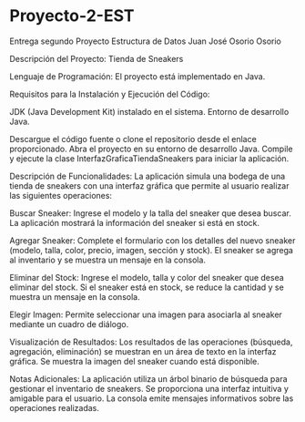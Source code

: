 # Proyecto-2-EST
Entrega segundo Proyecto Estructura de Datos Juan José Osorio Osorio

Descripción del Proyecto: Tienda de Sneakers

Lenguaje de Programación:
El proyecto está implementado en Java.

Requisitos para la Instalación y Ejecución del Código:

JDK (Java Development Kit) instalado en el sistema.
Entorno de desarrollo Java.

Descargue el código fuente o clone el repositorio desde el enlace proporcionado.
Abra el proyecto en su entorno de desarrollo Java.
Compile y ejecute la clase InterfazGraficaTiendaSneakers para iniciar la aplicación.

Descripción de Funcionalidades:
La aplicación simula una bodega de una tienda de sneakers con una interfaz gráfica que permite al usuario realizar las siguientes operaciones:

Buscar Sneaker:
Ingrese el modelo y la talla del sneaker que desea buscar.
La aplicación mostrará la información del sneaker si está en stock.

Agregar Sneaker:
Complete el formulario con los detalles del nuevo sneaker (modelo, talla, color, precio, imagen, sección y stock).
El sneaker se agrega al inventario y se muestra un mensaje en la consola.

Eliminar del Stock:
Ingrese el modelo, talla y color del sneaker que desea eliminar del stock.
Si el sneaker está en stock, se reduce la cantidad y se muestra un mensaje en la consola.

Elegir Imagen:
Permite seleccionar una imagen para asociarla al sneaker mediante un cuadro de diálogo.

Visualización de Resultados:
Los resultados de las operaciones (búsqueda, agregación, eliminación) se muestran en un área de texto en la interfaz gráfica.
Se muestra la imagen del sneaker cuando está disponible.

Notas Adicionales:
La aplicación utiliza un árbol binario de búsqueda para gestionar el inventario de sneakers.
Se proporciona una interfaz intuitiva y amigable para el usuario.
La consola emite mensajes informativos sobre las operaciones realizadas.
